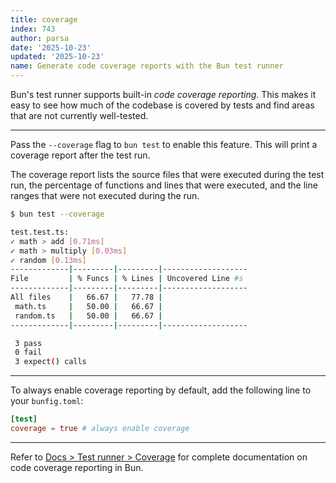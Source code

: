 ```yaml
---
title: coverage
index: 743
author: parsa
date: '2025-10-23'
updated: '2025-10-23'
name: Generate code coverage reports with the Bun test runner
---
```


Bun's test runner supports built-in _code coverage reporting_. This makes it easy to see how much of the codebase is covered by tests and find areas that are not currently well-tested.

---

Pass the `--coverage` flag to `bun test` to enable this feature. This will print a coverage report after the test run.

The coverage report lists the source files that were executed during the test run, the percentage of functions and lines that were executed, and the line ranges that were not executed during the run.

```sh
$ bun test --coverage

test.test.ts:
✓ math > add [0.71ms]
✓ math > multiply [0.03ms]
✓ random [0.13ms]
-------------|---------|---------|-------------------
File         | % Funcs | % Lines | Uncovered Line #s
-------------|---------|---------|-------------------
All files    |   66.67 |   77.78 |
 math.ts     |   50.00 |   66.67 |
 random.ts   |   50.00 |   66.67 |
-------------|---------|---------|-------------------

 3 pass
 0 fail
 3 expect() calls
```

---

To always enable coverage reporting by default, add the following line to your `bunfig.toml`:

```toml
[test]
coverage = true # always enable coverage
```

---

Refer to [Docs > Test runner > Coverage](https://bun.sh/docs/test/coverage) for complete documentation on code coverage reporting in Bun.
